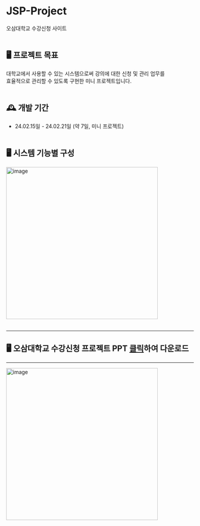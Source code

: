 # JSP-Project
오삼대학교 수강신청 사이트
<br><br>

## 🖥️ 프로젝트 목표
대학교에서 사용할 수 있는 시스템으로써 강의에 대한 신청 및 관리 업무를<br>
효율적으로 관리할 수 있도록 구현한 미니 프로젝트입니다.
<br><br>

## 🕰️ 개발 기간
* 24.02.15일 - 24.02.21일 (약 7일, 미니 프로젝트)
<br><br>

## 🖥️ 시스템 기능별 구성
<img width="407" alt="image" src="https://github.com/kimjeong-eun/shopProject/assets/150898767/ea996c70-01cc-44d1-8672-485401ff6cef">
<br><br>

***

## 🖥️ 오삼대학교 수강신청 프로젝트 PPT <a href="https://github.com/kimjeong-eun/jspProject/files/14789364/default.pdf" >클릭</a>하여 다운로드

***
<img width="407" alt="image" src="https://github.com/kimjeong-eun/shopProject/assets/150898767/d8c74651-eccf-4acc-abd6-41e3df41be24">

